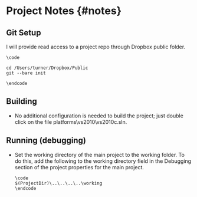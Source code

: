 Project Notes {#notes}
=============

Git Setup
---------

I will provide read access to a project repo through Dropbox public folder.

~~~~~~~~~~~~~~~~~~~~~~~~~~~~~~~~~
\code

cd /Users/turner/Dropbox/Public
git --bare init

\endcode
~~~~~~~~~~~~~~~~~~~~~~~~~~~~~~~~~


Building
--------

- No additional configuration is needed to build the project;
  just double click on the file platforms\vs2010\vs2010c.sln.

Running (debugging)
-------------------

- Set the working directory of the main project to the working folder.
  To do this, add the following to the working directory field in the 
  Debugging section of the project properties for the main project.
  
  ~~~~~~~~~~~~~~~~~~~~~~~~~~~~~~~~~
  \code
  $(ProjectDir)\..\..\..\..\working
  \endcode
  ~~~~~~~~~~~~~~~~~~~~~~~~~~~~~~~~~

  
